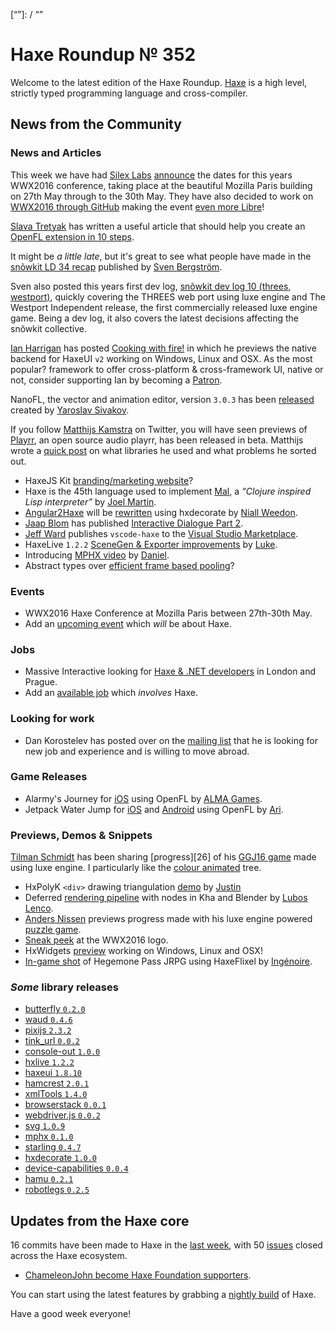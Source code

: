 [_template]: ../templates/roundup.html
[date]: / "2016-01-27 08:45:00"
[modified]: / "2015-02-02 11:38:00"
[published]: / "2015-02-02 14:00:00"
[“”]: / “”

# Haxe Roundup № 352

Welcome to the latest edition of the Haxe Roundup. [Haxe](http://haxe.org/?utm_source=haxe.io) is a high level, strictly typed programming language and cross-compiler.

## News from the Community

### News and Articles

This week we have had [Silex Labs][tw1] [announce][l1]
the dates for this years WWX2016 conference,
taking place at the beautiful Mozilla Paris
building on 27th May through to the 30th May. They have also
decided to work on [WWX2016 through GitHub][l2]
making the event [even more Libre][l3]!

[Slava Tretyak][tw4] has written a useful article
that should help you create an [OpenFL extension
in 10 steps][l8].

It might be _a little late_, but it's great to see
what people have made in the [snõwkit LD 34
recap][l9] published by [Sven Bergström][tw5].

Sven also posted this years first dev log,
[snõwkit dev log 10 (threes, westport)][l12],
quickly covering the THREES web port using luxe
engine and The Westport Independent release, the
first commercially released luxe engine game. Being a dev log, it also covers the latest
decisions affecting the snõwkit collective.

[Ian Harrigan][tw6] has posted [Cooking with
fire!][l10] in which he previews the native
backend for HaxeUI `v2` working on Windows, Linux
and OSX. As the most popular? framework to offer
cross-platform & cross-framework UI, native or
not, consider supporting Ian by becoming a
[Patron][l11].

NanoFL, the vector and animation editor, version `3.0.3` has been [released](http://nanofl.com/docs/history/)
created by [Yaroslav Sivakov](https://bitbucket.org/yar3333/).

If you follow [Matthijs Kamstra](https://twitter.com/MatthijsKamstra) on
Twitter, you will have seen previews of [Playrr](https://github.com/MatthijsKamstra/playrr), an open source audio playrr, has been released in beta. Matthijs wrote a [quick
post](https://github.com/skial/haxe.io/issues/239#issuecomment-176363470) on what libraries he
used and what problems he sorted out.

- HaxeJS Kit [branding/marketing website][l4]?
- Haxe is the 45th language used to implement
[Mal][l5], a _“Clojure inspired Lisp interpreter”_
by [Joel Martin][tw2].
- [Angular2Haxe][l7] will be [rewritten][l6] using hxdecorate
by [Niall Weedon][tw3].
- [Jaap Blom][tw9] has published [Interactive Dialogue Part 2][l16].
- [Jeff Ward][tw10] publishes `vscode-haxe` to the [Visual Studio Marketplace][l17].
- HaxeLive `1.2.2` [SceneGen & Exporter
improvements][l18] by [Luke][tw11].
- Introducing [MPHX video][l19] by [Daniel][tw12].
- Abstract types over [efficient frame based pooling](https://groups.google.com/forum/#!msg/haxelang/GFjWUWcFqYI/sk3vfJv_CQAJ)?

### Events

- WWX2016 Haxe Conference at Mozilla Paris
between 27th-30th May.
-	Add an [upcoming event](https://github.com/skial/haxe.io/labels/events) which _will_ be about Haxe.

### Jobs

- Massive Interactive looking for [Haxe & .NET developers](https://groups.google.com/forum/#!msg/haxelang/rofptaPdRQg/fk661KE3CQAJ) in London and Prague.
- Add an [available job](https://github.com/skial/haxe.io/labels/jobs) which _involves_ Haxe.

### Looking for work

- Dan Korostelev has posted over on the [mailing
list](https://groups.google.com/forum/?hl=en#!topic/haxelang/wpXgVgXRqIg) that he is looking for new job and experience and is willing to move
abroad.

### Game Releases

- Alarmy's Journey for [iOS][l13] using OpenFL by
[ALMA Games][tw7].
- Jetpack Water Jump for [iOS][l14] and
[Android][l15] using OpenFL by [Ari][tw8].

### Previews, Demos & Snippets

[Tilman Schmidt][tw16] has been sharing [progress][26]
of his [GGJ16 game][l27] made using luxe engine. I
particularly like the [colour animated][l25] tree.

- HxPolyK `<div>` drawing triangulation [demo](https://cdn.rawgit.com/Justinfront/hxPolyK/master/test/triangulate/index.html) by
[Justin](https://plus.google.com/u/1/100887585476076589216)
- Deferred [rendering pipeline][l20] with nodes in Kha and Blender by [Lubos Lenco][tw13].
- [Anders Nissen][tw14] previews progress made with his luxe engine powered [puzzle game][l21].
- [Sneak peek][l22] at the WWX2016 logo.
- HxWidgets [preview][l23] working on Windows, Linux and OSX!
- [In-game shot][l24] of Hegemone Pass JRPG using HaxeFlixel by [Ingénoire][tw15].

### *Some* library releases

- [butterfly `0.2.0`](https://github.com/ashes999/butterfly/releases/tag/v0.2)
- [waud `0.4.6`](http://lib.haxe.org/p/waud)
- [pixijs `2.3.2`](http://lib.haxe.org/p/pixijs)
- [tink_url `0.0.2`](http://lib.haxe.org/p/tink_url)
- [console-out `1.0.0`](http://lib.haxe.org/p/console-out)
- [hxlive `1.2.2`](http://lib.haxe.org/p/hxlive)
- [haxeui `1.8.10`](http://lib.haxe.org/p/haxeui)
- [hamcrest `2.0.1`](http://lib.haxe.org/p/hamcrest)
- [xmlTools `1.4.0`](http://lib.haxe.org/p/xmlTools)
- [browserstack `0.0.1`](http://lib.haxe.org/p/browserstack)
- [webdriver.js `0.0.2`](http://lib.haxe.org/p/webdriver.js)
- [svg `1.0.9`](http://lib.haxe.org/p/svg)
- [mphx `0.1.0`](http://lib.haxe.org/p/mphx)
- [starling `0.4.7`](http://lib.haxe.org/p/starling)
- [hxdecorate `1.0.0`](http://lib.haxe.org/p/hxdecorate)
- [device-capabilities `0.0.4`](http://lib.haxe.org/p/device-capabilities)
- [hamu `0.2.1`](http://lib.haxe.org/p/hamu)
- [robotlegs `0.2.5`](http://lib.haxe.org/p/robotlegs)

## Updates from the Haxe core

16 commits have been made to Haxe in the [last week], with 50 [issues] closed across the Haxe ecosystem.

- [ChameleonJohn become Haxe Foundation supporters](https://github.com/HaxeFoundation/haxe.org/issues/164).

You can start using the latest features by grabbing a [nightly build] of Haxe.

Have a good week everyone!

[last week]: https://github.com/issues?utf8=%E2%9C%93&q=closed%3A2016-01-25..2016-02-02+org%3Ahaxefoundation+is%3Aclosed+
[issues]: https://github.com/issues?utf8=%E2%9C%93&q=org%3Ahaxefoundation+org%3Aopenfl+org%3Asnowkit+org%3AKTXSoftware+org%3Ahaxeflixel+org%3Ahaxepunk+org%3Anmehost+org%3Ahaxeui+org%3Ahaxetink+is%3Aclosed+closed%3A2016-01-25..2016-02-02+
[nightly build]: http://build.haxe.org

[tw16]: https://twitter.com/keymaster_ "@keymaster_"
[tw15]: https://twitter.com/ingenoire "@ingenoire"
[tw14]: https://twitter.com/andershnissen "@andershnissen"
[tw13]: https://twitter.com/luboslenco "@luboslenco"
[tw12]: https://twitter.com/5Mixer "@5Mixer"
[tw11]: https://twitter.com/tienery "@tienery"
[tw10]: https://twitter.com/Jeff__Ward "@Jeff__Ward"
[tw9]: https://twitter.com/jacobjanblom "@jacobjanblom"
[tw8]: https://twitter.com/AristideFlandri "@AristideFlandri"
[tw7]: https://twitter.com/alma_games "@alma_games"
[tw6]: https://twitter.com/IanHarrigan1982 "@IanHarrigan1982"
[tw5]: https://twitter.com/___discovery "@___discovery"
[tw4]: https://twitter.com/djnudnyj "@djnudnyj"
[tw3]: https://twitter.com/niall_weedon "@niall_weedon"
[tw2]: https://twitter.com/bus_kanaka "@bus_kanaka"
[tw1]: https://twitter.com/silexlabs "@silexlabs"

[l27]: https://twitter.com/keymaster_/status/693839833903599616 "Tilman's GGJ16 submission on Twitter"
[l26]: https://twitter.com/keymaster_/status/693458268027535360 "Branches be boxes on Twitter"
[l25]: https://twitter.com/keymaster_/status/693475432365166593 "Animated tree on Twitter"
[l24]: https://twitter.com/ingenoire/status/693766661439123456 "Hegemone Pass preview on Twitter"
[l23]: https://twitter.com/IanHarrigan1982/status/693171395291906048 "HxWidgets working on Windows, Linux and OSX on Twitter"
[l22]: https://twitter.com/silexlabs/status/692749719009914881 "WWX2016 logo sneak peek on Twitter"
[l21]: https://twitter.com/andershnissen/status/692457839525285889 "Puzzle game progress on Twitter"
[l20]: https://twitter.com/luboslenco/status/691774364296044544 "Deferred rendering in Kha and Blender on Twitter"
[l19]: https://www.youtube.com/watch?v=07J0wLXwH0g&feature=youtu.be "Introducing MPHX library on YouTube"
[l18]: http://www.colour-id.co.uk/news/haxelive-122-scenegen-and-exporter-improvements "HaxeLive 1.2.2 SceneGen and Export improvements"
[l17]: https://marketplace.visualstudio.com/items?itemName=haxedevs.haxe "Haxe VSCode on Visual Studio Marketplace"
[l16]: http://www.groebelsloot.com/2016/01/20/interactive-dialogue-part-2/ "Interactive Dialogue Part 2"
[l15]: https://play.google.com/store/apps/details?id=com.aflagames.jetpackjump "Jetpack Water Jump on the Play Store"
[l14]: https://itunes.apple.com/app/jetpack-water-jump/id1047777318 "Jetpack Water Jump on the App Store"
[l13]: https://itunes.apple.com/gb/app/alarmys-journey/id1036995763?mt=8&platform=hootsuite&ign-mpt=uo%3D4 "Alarmy's Journey on the App Store"
[l12]: https://snowkit.org/2016/02/01/snowkit-dev-log-10-threes-westport/ "Snowkit dev log #10 (threes, westport)"
[l11]: https://www.patreon.com/haxeui?ty=h "Support HaxeUI on Patreon"
[l10]: http://haxeui.org/blog/2016/01/31/1454274720000.html "HaxeUI - Cooking with fire!"
[l9]: http://snowkit.org/2016/01/29/ld-34-recap/ "Snowkit LD34 recap"
[l8]: http://blog.zame-dev.org/openfl-extension-in-10-steps/ "OpenFL extension in 10 steps"
[l7]: https://github.com/nweedon/angular2haxe/tree/rewrite-with-hxdecorate "Angular2Haxe rewrite on GitHub"
[l6]: https://twitter.com/niall_weedon/status/693839259371991042 "Angular2Haxe rewrite on Twitter"
[l5]: https://github.com/kanaka/mal/tree/master/haxe "Mal Haxe implementation on GitHub"
[l4]: https://github.com/clemos/haxe-js-kit/issues/108 "HaxeJS Kit branding/marketing website on GitHub"
[l3]: https://groups.google.com/d/msg/haxelang/K4vqNXImGuE/abPJXj06CgAJ "WWX2016 Haxe Conference Announcement on the Haxe Mailing List"
[l2]: https://github.com/silexlabs/wwx2016 "WWX2016 Haxe Conference on GitHub"
[l1]: https://twitter.com/silexlabs/status/692730963709788162 "WWX2016 Conference Dates Announcement"
